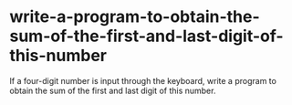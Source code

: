 # write-a-program-to-obtain-the-sum-of-the-first-and-last-digit-of-this-number
If a four-digit number is input through the keyboard, write a program to obtain the sum of the first and last digit of this number.
